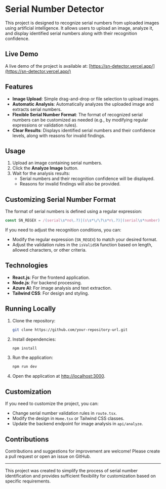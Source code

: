 # Serial Number Detector

This project is designed to recognize serial numbers from uploaded images using artificial intelligence. It allows users to upload an image, analyze it, and display identified serial numbers along with their recognition confidence.

## Live Demo
A live demo of the project is available at: [https://sn-detector.vercel.app/](https://sn-detector.vercel.app/)

## Features
- **Image Upload**: Simple drag-and-drop or file selection to upload images.
- **Automatic Analysis**: Automatically analyzes the uploaded image and extracts serial numbers.
- **Flexible Serial Number Format**: The format of recognized serial numbers can be customized as needed (e.g., by modifying regular expressions or validation rules).
- **Clear Results**: Displays identified serial numbers and their confidence levels, along with reasons for invalid findings.

## Usage
1. Upload an image containing serial numbers.
2. Click the **Analyze Image** button.
3. Wait for the analysis results:
   - Serial numbers and their recognition confidence will be displayed.
   - Reasons for invalid findings will also be provided.

## Customizing Serial Number Format
The format of serial numbers is defined using a regular expression:

```typescript
const SN_REGEX = /(serial\s*no\.?)|(s\s*\/\?\s*n\.?)|(serial\s*number)|(serial\s*#)|(sn:?)/i;
```

If you need to adjust the recognition conditions, you can:
- Modify the regular expression (`SN_REGEX`) to match your desired format.
- Adjust the validation rules in the `isValidSN` function based on length, allowed characters, or other criteria.

## Technologies
- **React.js**: For the frontend application.
- **Node.js**: For backend processing.
- **Azure AI**: For image analysis and text extraction.
- **Tailwind CSS**: For design and styling.

## Running Locally
1. Clone the repository:
   ```bash
   git clone https://github.com/your-repository-url.git
   ```
2. Install dependencies:
   ```bash
   npm install
   ```
3. Run the application:
   ```bash
   npm run dev
   ```
4. Open the application at [http://localhost:3000](http://localhost:3000).

## Customization
If you need to customize the project, you can:
- Change serial number validation rules in `route.tsx`.
- Modify the design in `Home.tsx` or Tailwind CSS classes.
- Update the backend endpoint for image analysis in `api/analyze`.

## Contributions
Contributions and suggestions for improvement are welcome! Please create a pull request or open an issue on GitHub.

---

This project was created to simplify the process of serial number identification and provides sufficient flexibility for customization based on specific requirements.
